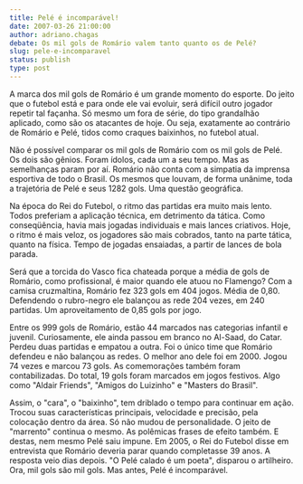 ```yaml
---
title: Pelé é incomparável!
date: 2007-03-26 21:00:00
author: adriano.chagas
debate: Os mil gols de Romário valem tanto quanto os de Pelé?
slug: pele-e-incomparavel
status: publish 
type: post
---
```


A marca dos mil gols de Romário é um grande momento do esporte. Do jeito que o futebol está e para onde ele vai evoluir, será difícil outro jogador repetir tal façanha. Só mesmo um fora de série, do tipo grandalhão aplicado, como são os atacantes de hoje. Ou seja, exatamente ao contrário de Romário e Pelé, tidos como craques baixinhos, no futebol atual.


Não é possível comparar os mil gols de Romário com os mil gols de Pelé. Os dois são gênios. Foram ídolos, cada um a seu tempo. Mas as semelhanças param por aí. Romário não conta com a simpatia da imprensa esportiva de todo o Brasil. Os mesmos que louvam, de forma unânime, toda a trajetória de Pelé e seus 1282 gols. Uma questão geográfica. 


Na época do Rei do Futebol, o ritmo das partidas era muito mais lento. Todos preferiam a aplicação técnica, em detrimento da tática. Como conseqüência, havia mais jogadas individuais e mais lances criativos. Hoje, o ritmo é mais veloz, os jogadores são mais cobrados, tanto na parte tática, quanto na física. Tempo de jogadas ensaiadas, a partir de lances de bola parada.


Será que a torcida do Vasco fica chateada porque a média de gols de Romário, como profissional, é maior quando ele atuou no Flamengo? Com a camisa cruzmaltina, Romário fez 323 gols em 404 jogos. Média de 0,80. Defendendo o rubro-negro ele balançou as rede 204 vezes, em 240 partidas. Um aproveitamento de 0,85 gols por jogo. 


Entre os 999 gols de Romário, estão 44 marcados nas categorias infantil e juvenil. Curiosamente, ele ainda passou em branco no Al-Saad, do Catar. Perdeu duas partidas e empatou a outra. Foi o único time que Romário defendeu e não balançou as redes. O melhor ano dele foi em 2000. Jogou 74 vezes e marcou 73 gols. As comemorações também foram contabilizadas. Do total, 19 gols foram marcados em jogos festivos. Algo como "Aldair Friends", "Amigos do Luizinho" e "Masters do Brasil".


Assim, o "cara", o "baixinho", tem driblado o tempo para continuar em ação. Trocou suas características principais, velocidade e precisão, pela colocação dentro da área. Só não mudou de personalidade. O jeito de "marrento" continua o mesmo. As polêmicas frases de efeito também. E destas, nem mesmo Pelé saiu impune. Em 2005, o Rei do Futebol disse em entrevista que Romário deveria parar quando completasse 39 anos. A resposta veio dias depois. "O Pelé calado é um poeta", disparou o artilheiro. Ora, mil gols são mil gols. Mas antes, Pelé é incomparável.


